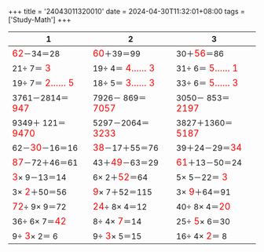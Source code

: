 +++ 
title = '24043011320010' 
date = 2024-04-30T11:32:01+08:00 
tags = ['Study-Math'] 
+++ 

1 | 2 | 3 
-- | -- | -- 
<font color=red size=4>62</font>－34＝28 | <font color=red size=4>60</font>＋39＝99 | 30＋<font color=red size=4>56</font>＝86 
21÷ 7＝<font color=red size=4> 3</font> | 19÷ 4＝<font color=red size=4> 4…… 3</font> | 31÷ 6＝<font color=red size=4> 5…… 1</font> 
19÷ 7＝<font color=red size=4> 2…… 5</font> | 18÷ 5＝<font color=red size=4> 3…… 3</font> | 33÷ 6＝<font color=red size=4> 5…… 3</font> 
3761－2814＝<font color=red size=4>947</font> | 7926－ 869＝<font color=red size=4>7057</font> | 3050－ 853＝<font color=red size=4>2197</font> 
9349＋ 121＝<font color=red size=4>9470</font> | 5297－2064＝<font color=red size=4>3233</font> | 3827＋1360＝<font color=red size=4>5187</font> 
62－<font color=red size=4>30</font>－16＝16 | <font color=red size=4>38</font>－17＋55＝76 | 39＋24－29＝<font color=red size=4>34</font> 
<font color=red size=4>87</font>－72＋46＝61 | 43＋<font color=red size=4>49</font>－63＝29 | <font color=red size=4>61</font>＋13－50＝24 
<font color=red size=4> 3</font>× 9－13＝14 |  6× 2＋<font color=red size=4>52</font>＝64 |  5× 5－22＝<font color=red size=4> 3</font> 
 3×<font color=red size=4> 2</font>＋50＝56 | <font color=red size=4> 9</font>× 7＋52＝115 |  3×<font color=red size=4> 9</font>＋64＝91 
<font color=red size=4>72</font>÷ 9× 9＝72 | <font color=red size=4>24</font>÷ 8× 4＝12 | 40÷ 8× 4＝<font color=red size=4>20</font> 
36÷ 6× 7＝<font color=red size=4>42</font> |  8÷ 4×<font color=red size=4> 7</font>＝14 | 25÷<font color=red size=4> 5</font>× 6＝30 
 9÷<font color=red size=4> 3</font>× 2＝ 6 |  9÷<font color=red size=4> 3</font>× 5＝15 | 16÷ 4×<font color=red size=4> 2</font>＝ 8 

